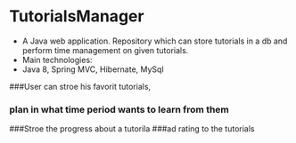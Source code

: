 # TutorialsManager
* A Java web application. Repository which can store tutorials in a db and perform time management on given tutorials.
* Main technologies: 
* Java 8, Spring MVC, Hibernate, MySql 
 
###User can stroe his favorit tutorials,
### plan in what time period wants to learn from them
###Stroe the progress about a tutorila
###ad rating to the tutorials
